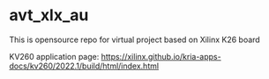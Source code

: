 # avt_xlx_au
This is opensource repo for virtual project based on Xilinx K26 board

KV260 application page: https://xilinx.github.io/kria-apps-docs/kv260/2022.1/build/html/index.html
